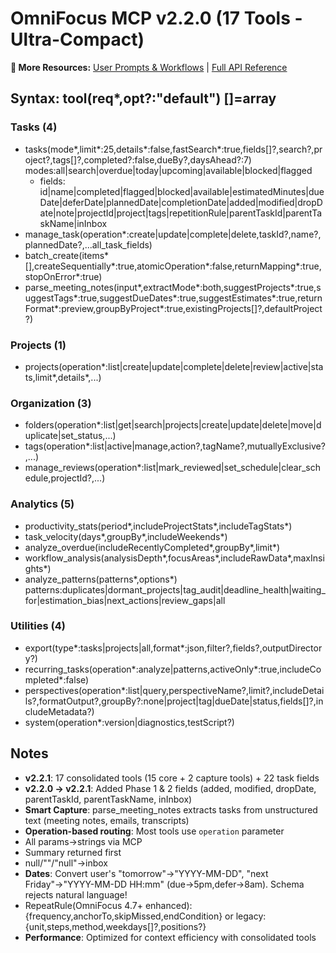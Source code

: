 # OmniFocus MCP v2.2.0 (17 Tools - Ultra-Compact)

**📖 More Resources:** [User Prompts & Workflows](../prompts/README.md) | [Full API Reference](./API-REFERENCE-LLM.md)

## Syntax: tool(req*,opt?:"default") []=array

### Tasks (4)
- tasks(mode*,limit*:25,details*:false,fastSearch*:true,fields[]?,search?,project?,tags[]?,completed?:false,dueBy?,daysAhead?:7) modes:all|search|overdue|today|upcoming|available|blocked|flagged
  - fields: id|name|completed|flagged|blocked|available|estimatedMinutes|dueDate|deferDate|plannedDate|completionDate|added|modified|dropDate|note|projectId|project|tags|repetitionRule|parentTaskId|parentTaskName|inInbox
- manage_task(operation*:create|update|complete|delete,taskId?,name?,plannedDate?,...all_task_fields)
- batch_create(items*[],createSequentially*:true,atomicOperation*:false,returnMapping*:true,stopOnError*:true)
- parse_meeting_notes(input*,extractMode*:both,suggestProjects*:true,suggestTags*:true,suggestDueDates*:true,suggestEstimates*:true,returnFormat*:preview,groupByProject*:true,existingProjects[]?,defaultProject?)

### Projects (1)
- projects(operation*:list|create|update|complete|delete|review|active|stats,limit*,details*,...)

### Organization (3)
- folders(operation*:list|get|search|projects|create|update|delete|move|duplicate|set_status,...)
- tags(operation*:list|active|manage,action?,tagName?,mutuallyExclusive?,...)
- manage_reviews(operation*:list|mark_reviewed|set_schedule|clear_schedule,projectId?,...)

### Analytics (5)
- productivity_stats(period*,includeProjectStats*,includeTagStats*)
- task_velocity(days*,groupBy*,includeWeekends*)
- analyze_overdue(includeRecentlyCompleted*,groupBy*,limit*)
- workflow_analysis(analysisDepth*,focusAreas*,includeRawData*,maxInsights*)
- analyze_patterns(patterns*,options*) patterns:duplicates|dormant_projects|tag_audit|deadline_health|waiting_for|estimation_bias|next_actions|review_gaps|all

### Utilities (4)
- export(type*:tasks|projects|all,format*:json,filter?,fields?,outputDirectory?)
- recurring_tasks(operation*:analyze|patterns,activeOnly*:true,includeCompleted*:false)
- perspectives(operation*:list|query,perspectiveName?,limit?,includeDetails?,formatOutput?,groupBy?:none|project|tag|dueDate|status,fields[]?,includeMetadata?)
- system(operation*:version|diagnostics,testScript?)

## Notes
- **v2.2.1**: 17 consolidated tools (15 core + 2 capture tools) + 22 task fields
- **v2.2.0 → v2.2.1**: Added Phase 1 & 2 fields (added, modified, dropDate, parentTaskId, parentTaskName, inInbox)
- **Smart Capture**: parse_meeting_notes extracts tasks from unstructured text (meeting notes, emails, transcripts)
- **Operation-based routing**: Most tools use `operation` parameter
- All params→strings via MCP
- Summary returned first
- null/""/​"null"→inbox
- **Dates**: Convert user's "tomorrow"→"YYYY-MM-DD", "next Friday"→"YYYY-MM-DD HH:mm" (due→5pm,defer→8am). Schema rejects natural language!
- RepeatRule(OmniFocus 4.7+ enhanced):{frequency,anchorTo,skipMissed,endCondition} or legacy:{unit,steps,method,weekdays[]?,positions?}
- **Performance**: Optimized for context efficiency with consolidated tools